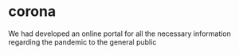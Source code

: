 # corona
We had developed an online portal for all the necessary information regarding the pandemic to the general public
